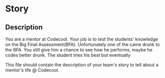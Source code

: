 # Story

## Description
You are a mentor at Codecool. Your job is to test the students' knowledge on the Big Final Assessment(BFA).
Unfortunately one of the came drunk to the BFA. You still give him a chance to see how he performs, maybe he codes better drunk. The student tries his best but eventually 

This file should contain the description of your team's story to tell about a mentor's life @ Codecool.
